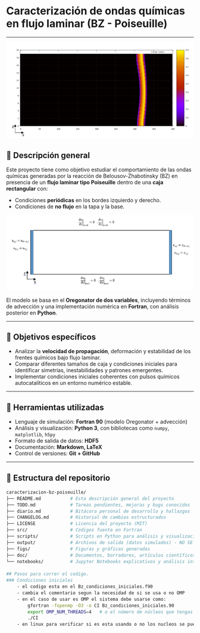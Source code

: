 # Caracterización de ondas químicas en flujo laminar (BZ - Poiseuille)

---
![Flujo laminar de Poiseuille](figs/poiseulle.jpg)
## 🧪 Descripción general

Este proyecto tiene como objetivo estudiar el comportamiento de las ondas químicas generadas por la reacción de Belousov-Zhabotinsky (BZ) en presencia de un **flujo laminar tipo Poiseuille** dentro de una **caja rectangular** con:

- Condiciones **periódicas** en los bordes izquierdo y derecho.
- Condiciones de **no flujo** en la tapa y la base.

![Esquema de condiciones de frontera](figs/c_frontera.jpg)


El modelo se basa en el **Oregonator de dos variables**, incluyendo términos de advección y una implementación numérica en **Fortran**, con análisis posterior en **Python**.

---

## 🎯 Objetivos específicos

- Analizar la **velocidad de propagación**, deformación y estabilidad de los frentes químicos bajo flujo laminar.
- Comparar diferentes tamaños de caja y condiciones iniciales para identificar simetrías, inestabilidades y patrones emergentes.
- Implementar condiciones iniciales coherentes con pulsos químicos autocatalíticos en un entorno numérico estable.

---

## 🔧 Herramientas utilizadas

- Lenguaje de simulación: **Fortran 90** (modelo Oregonator + advección)
- Análisis y visualización: **Python 3**, con bibliotecas como `numpy`, `matplotlib`, `h5py`
- Formato de salida de datos: **HDF5**
- Documentación: **Markdown, LaTeX**
- Control de versiones: **Git + GitHub**

---

## 📁 Estructura del repositorio

```bash
caracterizacion-bz-poiseuille/
├── README.md           # Esta descripción general del proyecto
├── TODO.md             # Tareas pendientes, mejoras y bugs conocidos
├── diario.md           # Bitácora personal de desarrollo y hallazgos
├── CHANGELOG.md        # Historial de cambios estructurados
├── LICENSE             # Licencia del proyecto (MIT)
├── src/                # Códigos fuente en Fortran
├── scripts/            # Scripts en Python para análisis y visualización
├── output/             # Archivos de salida (datos simulados) - NO SE SUBEN a GitHub
├── figs/               # Figuras y gráficas generadas
├── doc/                # Documentos, borradores, artículos científicos
└── notebooks/          # Jupyter Notebooks explicativos y análisis interactivo

## Pasos para correr el codigo.
### Condiciones iniciales
    - el codigo esta en el Bz_condiciones_iniciales.f90
    - cambia el comentario segun la necesidad de si se usa o no OMP
    - en el caso de usar es OMP el sistema debe usarse como:
        gfortran -fopenmp -O3 -o CI Bz_condiciones_iniciales.90
        export OMP_NUM_THREADS=4   # o el número de núcleos que tengas
        ./CI
    - en linux para verificar si es esta usando o no los nucleos se puede usar en la terminal nproc